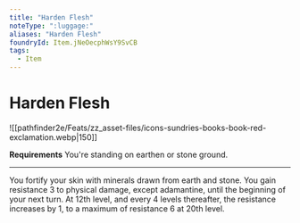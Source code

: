 ```yaml
---
title: "Harden Flesh"
noteType: ":luggage:"
aliases: "Harden Flesh"
foundryId: Item.jNeOecphWsY9SvCB
tags:
  - Item
---
```


# Harden Flesh
![[pathfinder2e/Feats/zz_asset-files/icons-sundries-books-book-red-exclamation.webp|150]]

**Requirements** You're standing on earthen or stone ground.

* * *

You fortify your skin with minerals drawn from earth and stone. You gain resistance 3 to physical damage, except adamantine, until the beginning of your next turn. At 12th level, and every 4 levels thereafter, the resistance increases by 1, to a maximum of resistance 6 at 20th level.
